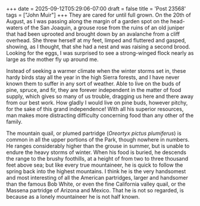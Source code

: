 +++
date = 2025-09-12T05:29:06-07:00
draft = false
title = 'Post 23568'
tags = ["John Muir"]
+++
They are cared for until full grown. On the 20th of August, as I was passing along the margin of a garden spot on the head-waters of the San Joaquin, a grouse rose from the ruins of an old juniper that had been uprooted and brought down by an avalanche from a cliff overhead. She threw herself at my feet, limped and fluttered and gasped, showing, as I thought, that she had a nest and was raising a second brood. Looking for the eggs, I was surprised to see a strong-winged flock nearly as large as the mother fly up around me.

Instead of seeking a warmer climate when the winter storms set in, these hardy birds stay all the year in the high Sierra forests, and I have never known them to suffer in any sort of weather. Able to live on the buds of pine, spruce, and fir, they are forever independent in the matter of food supply, which gives so many of us trouble, dragging us here and there away from our best work. How gladly I would live on pine buds, however pitchy, for the sake of this grand independence! With all his superior resources, man makes more distracting difficulty concerning food than any other of the family.

The mountain quail, or plumed partridge (_Oreortyx pictus plumiferus_) is common in all the upper portions of the Park, though nowhere in numbers. He ranges considerably higher than the grouse in summer, but is unable to endure the heavy storms of winter. When his food is buried, he descends the range to the brushy foothills, at a height of from two to three thousand feet above sea; but like every true mountaineer, he is quick to follow the spring back into the highest mountains. I think he is the very handsomest and most interesting of all the American partridges, larger and handsomer than the famous Bob White, or even the fine California valley quail, or the Massena partridge of Arizona and Mexico. That he is not so regarded, is because as a lonely mountaineer he is not half known.

